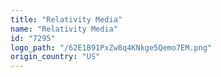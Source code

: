 ```yaml
---
title: "Relativity Media"
name: "Relativity Media"
id: "7295"
logo_path: "/62E1B91PxZw8q4KNkge5Qemo7EM.png"
origin_country: "US"
---
```

